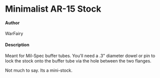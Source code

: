 # Minimalist AR-15 Stock

#### Author 
WarFairy

#### Description
Meant for Mil-Spec buffer tubes. You'll need a .3" diameter dowel or pin to lock the stock onto the buffer tube via the hole between the two flanges.

Not much to say. Its a mini-stock.
